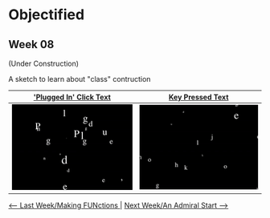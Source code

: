 # Objectified 

## Week 08

(Under Construction)



A sketch to learn about "class" contruction 

['Plugged In' Click Text](https://bridieotoole.github.io/codewords/week_08/Plugged_in_turned_on_repeated_17_sept_/) | [Key Pressed Text](https://bridieotoole.github.io/codewords/week_08/wigglyletterstyped7sept/) 
:-------------------------:|:-------------------------:
![example](pluggedin.gif) | ![example](typedwiggle.gif)


<a href='https://bridieotoole.github.io/codewords/week_07/'> <-- Last Week/Making FUNctions </a> | <a href='https://bridieotoole.github.io/codewords/week_09/'> Next Week/An Admiral Start --> </a>


